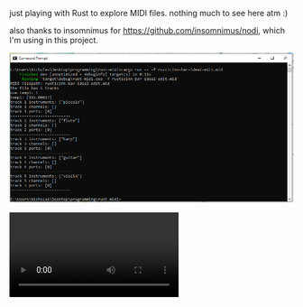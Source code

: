 just playing with Rust to explore MIDI files. nothing much to see here atm :)    
    
also thanks to insomnimus for https://github.com/insomnimus/nodi, which I'm using in this project.    
    
![screenshot of command line output for the app](screenshot.png)    
    
<video src="temp_06-04-2024_162801_edit.mp4"></video>